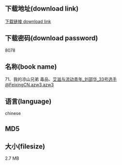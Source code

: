 ## 下载地址(download link)
[下载链接 download link](https://voluble-croquembouche-d321dc.netlify.app/?s=71%E3%80%81%E6%88%91%E7%9A%84%E5%87%89%E5%B1%B1%E5%85%84%E5%BC%9F+%E6%AF%92%E5%93%81%E3%80%81%E8%89%BE%E6%BB%8B%E4%B8%8E%E6%B5%81%E5%8A%A8%E9%9D%92%E5%B9%B4_%E5%88%98%E9%82%B5%E5%8D%8E_33%E5%8F%B7%E9%80%89%E6%89%8B%40FeixingCN.azw3)

## 下载密码(download password)
8078

## 名称(book name)
71、我的凉山兄弟 毒品、艾滋与流动青年_刘邵华_33号选手@FeixingCN.azw3.azw3

## 语言(language)
chinese

## MD5


## 大小(filesize)
2.7 MB
